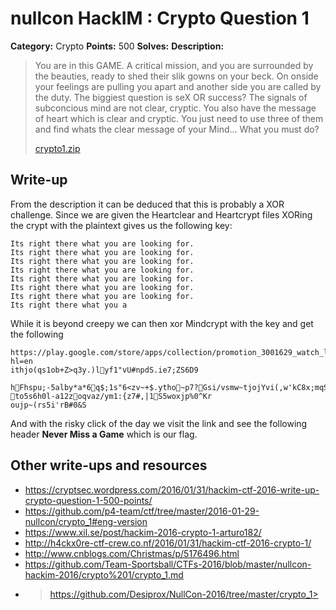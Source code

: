 # nullcon HackIM : Crypto Question 1

**Category:** Crypto
**Points:** 500
**Solves:** 
**Description:**

> You are in this GAME. A critical mission, and you are surrounded by the beauties, ready to shed their slik gowns on your beck. On onside your feelings are pulling you apart and another side you are called by the duty. The biggiest question is seX OR success? The signals of subconcious mind are not clear, cryptic. You also have the message of heart which is clear and cryptic. You just need to use three of them and find whats the clear message of your Mind... What you must do?
> 
> 
> [crypto1.zip](./crypto1.zip)


## Write-up

From the description it can be deduced that this is probably a XOR challenge. Since we are given the Heartclear and Heartcrypt files XORing the crypt with the plaintext gives us the following key:

```
Its right there what you are looking for.
Its right there what you are looking for.
Its right there what you are looking for.
Its right there what you are looking for.
Its right there what you are looking for.
Its right there what you are looking for.
Its right there what you are looking for.
Its right there what you a
```

While it is beyond creepy we can then xor Mindcrypt with the key and get the following

```
https://play.google.com/store/apps/collection/promotion_3001629_watch_live_games?hl=en
ithjo(qs1ob+Z>q3y.)lyf1"vU#npdS.ie7;ZS6D9
                                         hFhspu;-5alby*a*6q$;1s"6<zv~+$.ytho~p7?Gsi/vsmw~tjojYvi(,w'kC8x;mqS"b9l[|!
to5s6h0l-a12zoqvaz/ym1:{z7#,|1S5woxjp%0^Kr
oujp~(rs5i'rB#0&S
```

And with the risky click of the day we visit the link and see the following header **Never Miss a Game** which is our flag.

## Other write-ups and resources

* <https://cryptsec.wordpress.com/2016/01/31/hackim-ctf-2016-write-up-crypto-question-1-500-points/>
* <https://github.com/p4-team/ctf/tree/master/2016-01-29-nullcon/crypto_1#eng-version>
* <https://www.xil.se/post/hackim-2016-crypto-1-arturo182/>
* <http://h4ckx0re-ctf-crew.co.nf/2016/01/31/hackim-ctf-2016-crypto-1/>
* <http://www.cnblogs.com/Christmas/p/5176496.html>
* <https://github.com/Team-Sportsball/CTFs-2016/blob/master/nullcon-hackim-2016/crypto%201/crypto_1.md>
* >https://github.com/Desiprox/NullCon-2016/tree/master/crypto_1>
